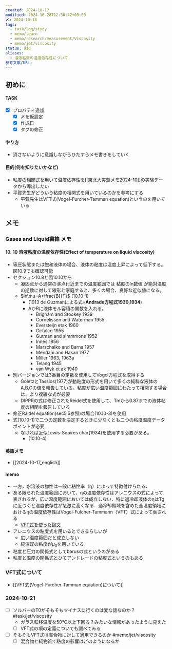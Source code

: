 ```yaml
---
created: 2024-10-17
modified: 2024-10-28T12:30:42+09:00
〆: 2024-10-18
tags:
  - task/log/study
  - memo/learn
  - memo/research/measurement/Viscosity
  - memo/jet/viscosity
status: did
aliases:
  - 溶液粘度の温度依存性について
参考文献/URL: 
---
```

## 初めに
#### TASK
- [x] プロパティ追加
	- [x] 〆を仮設定
	- [x] 作成日
	- [x] タグの修正
#### やり方
- 消さないように意識しながらひたすらメモ書きをしていく
#### 目的(何を知りたいかなど)
- 粘度の相関式を用いて温度依存性を[[東北大実験メモ2024-10]]の実験データから導出したい
- 平賀先生がどういう粘度の相関式を用いているのかを参考にする
	- 平賀先生はVFT式(Vogel-Furcher-Tamman equation)というのを用いている
## メモ
### Gases and Liquid書籍 メモ
#### 10. 10 溶液粘度の温度依存性(Effect of temperature on liquid viscosity)
- 等圧状態または飽和液体の場合、液体の粘度は温度上昇によって低下する。図10.9でも確認可能
- セクション10.8と図10.10から
	- 凝固点から通常の沸点付近までの温度範囲では 粘度のln数値 が絶対温度の逆数に対して線形と家庭すると、多くの場合、良好な近似値になる。
	- $ln\mu=A+\frac{B}{T}$  (10.10-1)
		- (1913 de Guzmanによる式=**Andrade方程式1930,1934**)
		- AかBに液体モル容積の関数を入れる。
			- Brigham and Stookey 1939
			- Cornelissen and Waterman 1955
			- Eversteijn etak 1960
			- Girfalco 1955
			- Gutman and simmmons 1952
			- Innes 1956
			- Marschalko and Barna 1957
			- Mendani and Hasan 1977
			- Miller 1963, 1963a
			- Telang 1945
			- van Wyk et ak 1940
- 別バージョンでは3番目の定数を使用してVogel方程式を取得する
	- GoletzとTassios(1977)が動粘度の形式を用いて多くの純粋な液体のA,B,Cの値を報告している。粘度が広い温度範囲にわたって相関する場合は、より複雑な式が必要
	- DIPPRの式は修正されたReidel式を使用して、Tmから0.87までの液体粘度の相関を報告している
- 修正Raidel equation(sec5.5参照)の場合(10.10-3)を使用
- 式(10.10-1)で二つの定数を決定するときに少なくとも二つの粘度温度データポイントが必要
	- なければ近似Lewis-Squires char(1934)を使用する必要がある。
		- (10.10-4)
#### 英語メモ
- [[2024-10-17_english]]
#### memo
- 一方，水溶液の物性は一般に粘性率（η）によって特徴付けられる．
- ある限られた温度範囲において、ηの温度依存性はアレニウスの式によって表されるが，広い温度範囲においては成立しない．特に過冷却液体のηはTgに近づくと温度依存性が急激に高くなる．過冷却領域を含めた全温度領域におけるηの温度依存性はVogel-Fulcher-Tammann（VFT）式によって表される
	- [VFT式を使った論文](<C:\Users\sg_sa\OneDrive - 東北工業大学\PDF_Sync\PDFごった煮\勉強用\VFT式を使った論文.pdf>)
- アレニウスの粘度式を用いるとできるらしいが
	- 広い温度範囲だと成立しない
	- 純溶媒の粘度が$\mu_0$を用いている
- 粘度と圧力の関係式としてbarusの式というのがある
- 粘度と温度の関係式とひてアンドレードの粘度式というのもある
### VFT式について
- [[VFT式(Vogel-Furcher-Tamman equation)について]]
### 2024-10-21
- [ ] ソルバーのT0がそもそもマイナスに行くのは変な話なのか？ #task/jet/viscosity 
	- ガラス転移温度を50℃以上下回る？みたいな情報があったように見えた
	- [ ] VFT式の項の定義についても調べてみる
- [ ] そもそもVFT式は混合物に対して適用できるのか #memo/jet/viscosity 
	- [ ] 混合物と純物質で粘度の影響はどのようになるか